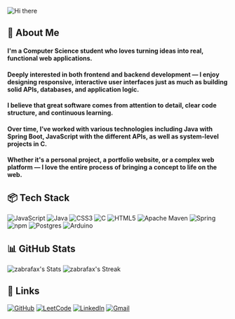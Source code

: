 ![Hi there](./assets/header8.gif)

<!-- About me -->
## 🦄 About Me

#### I'm a Computer Science student who loves turning ideas into real, functional web applications.</h4>
#### Deeply interested in both frontend and backend development — I enjoy designing responsive, interactive user interfaces just as much as building solid APIs, databases, and application logic.
#### I believe that great software comes from attention to detail, clear code structure, and continuous learning.  
#### Over time, I’ve worked with various technologies including Java with Spring Boot, JavaScript with the different APIs, as well as system-level projects in C.
#### Whether it's a personal project, a portfolio website, or a complex web platform — I love the entire process of bringing a concept to life on the web.


<!-- Tech stack -->
## 📦 Tech Stack

![JavaScript](https://img.shields.io/badge/JavaScript-F7DF1E?logo=javascript&logoColor=black)
![Java](https://img.shields.io/badge/java-%23ED8B00.svg?logo=java&logoColor=white)
![CSS3](https://img.shields.io/badge/css3-%231572B6.svg?logo=css3&logoColor=white)
![C](https://img.shields.io/badge/c-%2300599C.svg?logo=c&logoColor=white)
![HTML5](https://img.shields.io/badge/html5-%23E34F26.svg?logo=html5&logoColor=white)
![Apache Maven](https://img.shields.io/badge/Apache%20Maven-C71A36?logo=Apache%20Maven&logoColor=white)
![Spring](https://img.shields.io/badge/spring-%236DB33F.svg?logo=spring&logoColor=white)
![npm](https://img.shields.io/badge/npm-CB3837?logo=npm&logoColor=white)
![Postgres](https://img.shields.io/badge/postgres-%23316192.svg?logo=postgresql&logoColor=white)
![Arduino](https://img.shields.io/badge/-Arduino-00979D?logo=Arduino&logoColor=white)


<!-- GitHub stats -->
## 📊 GitHub Stats

![zabrafax's Stats](https://github-readme-stats.vercel.app/api?username=zabrafax&theme=shades-of-purple&show_icons=true&hide_border=true&count_private=true) 
![zabrafax's Streak](https://github-readme-streak-stats.herokuapp.com/?user=zabrafax&theme=shades-of-purple&hide_border=true)



<!-- Links -->
## 🔗 Links

[![GitHub](https://img.shields.io/badge/GitHub-000?logo=github&logoColor=white)](https://github.com/Zabrafax)
[![LeetCode](https://img.shields.io/badge/LeetCode-FFA116?logo=leetcode&logoColor=white)](https://leetcode.com/zabrafax/)
[![LinkedIn](https://img.shields.io/badge/LinkedIn-0A66C2?logo=linkedin&logoColor=white)](https://www.linkedin.com/in/aliaksandr-semutsenka/)
[![Gmail](https://img.shields.io/badge/Gmail-D14836?logo=gmail&logoColor=white)](mailto:semutenko182@gmail.com)

<!--
**Zabrafax/Zabrafax** is a ✨ _special_ ✨ repository because its `README.md` (this file) appears on your GitHub profile.

Here are some ideas to get you started:

- 🔭 I’m currently working on ...
- 🌱 I’m currently learning ...
- 👯 I’m looking to collaborate on ...
- 🤔 I’m looking for help with ...
- 💬 Ask me about ...
- 📫 How to reach me: ...
- 😄 Pronouns: ...
- ⚡ Fun fact: ...
-->
